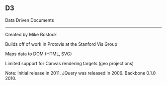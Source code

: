 ##  D3

Data Driven Documents

***

Created by Mike Bostock

Builds off of work in Protovis at the Stanford Vis Group

Maps data to DOM (HTML, SVG)

Limited support for Canvas rendering targets (geo projections)

Note:
Initial release in 2011.
JQuery was released in 2006.
Backbone 0.1.0 2010.
